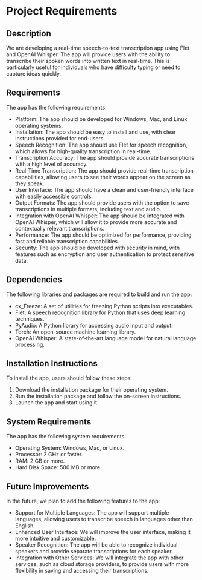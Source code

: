 # Project Requirements

## Description

We are developing a real-time speech-to-text transcription app using Flet and OpenAI Whisper. The app will provide users with the ability to transcribe their spoken words into written text in real-time. This is particularly useful for individuals who have difficulty typing or need to capture ideas quickly.

## Requirements

The app has the following requirements:

- Platform: The app should be developed for Windows, Mac, and Linux operating systems.
- Installation: The app should be easy to install and use, with clear instructions provided for end-users.
- Speech Recognition: The app should use Flet for speech recognition, which allows for high-quality transcription in real-time.
- Transcription Accuracy: The app should provide accurate transcriptions with a high level of accuracy.
- Real-Time Transcription: The app should provide real-time transcription capabilities, allowing users to see their words appear on the screen as they speak.
- User Interface: The app should have a clean and user-friendly interface with easily accessible controls.
- Output Formats: The app should provide users with the option to save transcriptions in multiple formats, including text and audio.
- Integration with OpenAI Whisper: The app should be integrated with OpenAI Whisper, which will allow it to provide more accurate and contextually relevant transcriptions.
- Performance: The app should be optimized for performance, providing fast and reliable transcription capabilities.
- Security: The app should be developed with security in mind, with features such as encryption and user authentication to protect sensitive data.

## Dependencies

The following libraries and packages are required to build and run the app:

- cx_Freeze: A set of utilities for freezing Python scripts into executables.
- Flet: A speech recognition library for Python that uses deep learning techniques.
- PyAudio: A Python library for accessing audio input and output.
- Torch: An open-source machine learning library.
- OpenAI Whisper: A state-of-the-art language model for natural language processing.

## Installation Instructions

To install the app, users should follow these steps:

1. Download the installation package for their operating system.
2. Run the installation package and follow the on-screen instructions.
3. Launch the app and start using it.

## System Requirements

The app has the following system requirements:

- Operating System: Windows, Mac, or Linux.
- Processor: 2 GHz or faster.
- RAM: 2 GB or more.
- Hard Disk Space: 500 MB or more.

## Future Improvements

In the future, we plan to add the following features to the app:

- Support for Multiple Languages: The app will support multiple languages, allowing users to transcribe speech in languages other than English.
- Enhanced User Interface: We will improve the user interface, making it more intuitive and customizable.
- Speaker Recognition: The app will be able to recognize individual speakers and provide separate transcriptions for each speaker.
- Integration with Other Services: We will integrate the app with other services, such as cloud storage providers, to provide users with more flexibility in saving and accessing their transcriptions.
